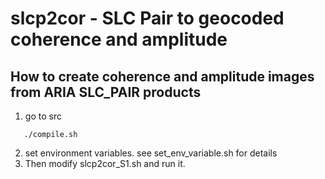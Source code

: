 # slcp2cor - SLC Pair to geocoded coherence and amplitude

## How to create coherence and amplitude images from ARIA SLC_PAIR products

1. go to src
```
   ./compile.sh
```
2. set environment variables. see set_env_variable.sh for details
3. Then modify slcp2cor_S1.sh and run it.
